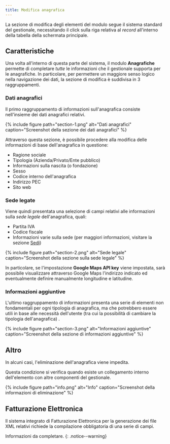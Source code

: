 ```yaml
---
title: Modifica anagrafica
---
```


La sezione di modifica degli elementi del modulo segue il sistema standard del gestionale, necessitando il click sulla riga relativa al *record* all'interno della tabella della schermata principale.

## Caratteristiche

Una volta all'interno di questa parte del sistema, il modulo **Anagrafiche** permette di completare *tutte* le informazioni che il gestionale supporta per le anagrafiche.
In particolare, per permettere un maggiore senso logico nella navigazione dei dati, la sezione di modifica è suddivisa in 3 raggruppamenti.

### Dati anagrafici

Il primo raggruppamento di informazioni sull'anagrafica consiste nell'insieme dei dati anagrafici relativi.

{% include figure path="section-1.png" alt="Dati anagrafici" caption="Screenshot della sezione dei dati anagrafici" %}

Attraverso questa sezione, è possibile procedere alla modifica delle informazioni di base dell'anagrafica in questione:
 - Ragione sociale
 - Tipologia (Azienda/Privato/Ente pubblico)
 - Informazioni sulla nascita (o fondazione)
 - Sesso
 - Codice interno dell'anagrafica
 - Indirizzo PEC
 - Sito web


### Sede legate

Viene quindi presentata una selezione di campi relativi alle informazioni sulla *sede legale* dell'anagrafica, quali:
 - Partita IVA
 - Codice fiscale
 - Informazioni varie sulla sede (per maggiori informazioni, visitare la sezione [Sedi](sedi.md))

{% include figure path="section-2.png" alt="Sede legale" caption="Screenshot della sezione sulla sede legale" %}

In particolare, se l'impostazione **Google Maps API key** viene impostata, sarà possibile visualizzare attraverso Google Maps l'indirizzo indicato ed eventualmente definire manualmente longitudine e latitudine.

### Informazioni aggiuntive

L'ultimo raggruppamento di informazioni presenta una serie di elementi non fondamentali per ogni tipologia di anagrafica, ma che potrebbero essere utili in base alle necessità dell'utente (tra cui la possibilità di cambiare la tipologia dell'anagrafica) .

{% include figure path="section-3.png" alt="Informazioni aggiuntive" caption="Screenshot della sezione di informazioni aggiuntive" %}

## Altro

In alcuni casi, l'eliminazione dell'anagrafica viene impedita.

Questa condizione si verifica quando esiste un collegamento interno dell'elemento con altre componenti del gestionale.

{% include figure path="info.png" alt="Info" caption="Screenshot della informazioni di eliminazione" %}

## Fatturazione Elettronica

Il sistema integrato di Fatturazione Elettronica per la generazione dei file XML relativi richiede la compilazione obbligatoria di una serie di campi.

Informazioni da completare.
{: .notice--warning}
